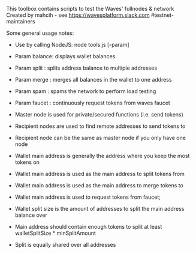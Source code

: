 This toolbox contains scripts to test the Waves' fullnodes & network
Created by mahcih - see https://wavesplatform.slack.com #testnet-maintainers

Some general usage notes:

- Use by calling NodeJS: node tools.js [-param]

- Param balance: displays wallet balances
- Param split  : splits address balance to multiple addresses
- Param merge  : merges all balances in the wallet to one address
- Param spam   : spams the network to perform load testing
- Param faucet : continuously request tokens from waves faucet

- Master node is used for private/secured functions (i.e. send tokens)
- Recipient nodes are used to find remote addresses to send tokens to
- Recipient node can be the same as master node if you only have one node

- Wallet main address is generally the address where you keep the most tokens on
- Wallet main address is used as the main address to split tokens from
- Wallet main address is used as the main address to merge tokens to
- Wallet main address is used to request tokens from faucet;

- Wallet split size is the amount of addresses to split the main address balance over
- Main address should contain enough tokens to split at least walletSplitSize * minSplitAmount
- Split is equally shared over all addresses



